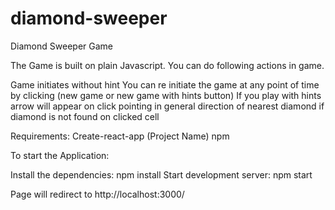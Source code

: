 # diamond-sweeper
Diamond Sweeper Game 



The Game is built on plain Javascript. You can do following actions in game.

Game initiates without hint
You can re initiate the game at any point of time by clicking (new game or new game with hints button)
If you play with hints arrow will appear on click pointing in general direction of nearest diamond if diamond is not found on clicked cell

Requirements:
Create-react-app (Project Name)
npm

To start the Application:

Install the dependencies: npm install
Start development server: npm start 

Page will redirect to http://localhost:3000/
